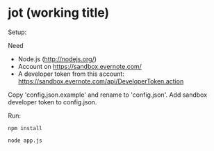 jot (working title)
===

Setup:

Need 
* Node.js (http://nodejs.org/)
* Account on https://sandbox.evernote.com/
* A developer token from this account: https://sandbox.evernote.com/api/DeveloperToken.action

Copy 'config.json.example' and rename to 'config.json'.
Add sandbox developer token to config.json.

Run:
```
npm install

node app.js
```